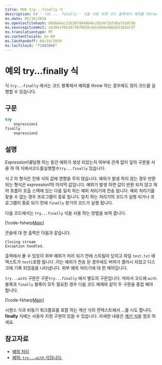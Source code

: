 ```yaml
---
title: 예외 try...finally 식
description: F# ' 시도 ... finally ' 식을 사용 하면 코드 블록에서 예외를 throw 하는 경우에도 정리 코드를 실행할 수 있습니다.
ms.date: 05/16/2016
ms.openlocfilehash: 0ddb64ac13b307404864ec5b54f26fd8a7a3d7d8
ms.sourcegitcommit: a2d0e1f66367367065bc8dc0dde488ab536da73f
ms.translationtype: MT
ms.contentlocale: ko-KR
ms.lasthandoff: 09/18/2019
ms.locfileid: "71083000"
---
```

# <a name="exceptions-the-tryfinally-expression"></a>예외 try...finally 식

식 `try...finally` 에서는 코드 블록에서 예외를 throw 하는 경우에도 정리 코드를 실행할 수 있습니다.

## <a name="syntax"></a>구문

```fsharp
try
    expression1
finally
    expression2
```

## <a name="remarks"></a>설명

*Expression1를*실행 하는 동안 예외가 생성 되었는지 여부에 관계 없이 앞의 구문을 사용 하 여 식에서코드를실행할수`try...finally` 있습니다.

식 *2* 의 형식은 전체 식의 값에 영향을 주지 않습니다. 예외가 발생 하지 않는 경우 반환 되는 형식은 *expression1*의 마지막 값입니다. 예외가 발생 하면 값이 반환 되지 않고 제어 흐름이 호출 스택에 있는 다음 일치 하는 예외 처리기에 전송 됩니다. 예외 처리기를 찾을 수 없는 경우 프로그램이 종료 됩니다. 일치 하는 처리기의 코드가 실행 되거나 프로그램이 종료 되기 전에 `finally` 분기의 코드가 실행 됩니다.

다음 코드에서는 `try...finally` 식을 사용 하는 방법을 보여 줍니다.

[!code-fsharp[Main](~/samples/snippets/fsharp/lang-ref-2/snippet5701.fs)]

콘솔에 대 한 출력은 다음과 같습니다.

```console
Closing stream
Exception handled.
```

출력에서 볼 수 있듯이 외부 예외가 처리 되기 전에 스트림이 닫히고 파일 `test.txt` 에 텍스트가 `test1`포함 됩니다 .이는 예외가 전송 된 경우에도 버퍼가 플러시 되었고 디스크에 기록 되었음을 나타냅니다. 외부 예외 처리기에 대 한 제어입니다.

`try...with` 구문은 구문`try...finally` 에서 별도의 구문입니다. 따라서 코드에 `with` 블록과 `finally` 블록이 모두 필요한 경우 다음 코드 예제와 같이 두 구문을 중첩 해야 합니다.

[!code-fsharp[Main](~/samples/snippets/fsharp/lang-ref-2/snippet5702.fs)]

시퀀스 식과 비동기 워크플로를 포함 하는 계산 식의 컨텍스트에서 ...를 시도 합니다.  **finally** 식에는 사용자 지정 구현이 있을 수 있습니다. 자세한 내용은 [계산 식](../computation-expressions.md)을 참조 하세요.

## <a name="see-also"></a>참고자료

- [예외 처리](index.md)
- [예외: `try...with` 식입니다.](the-try-with-expression.md)
